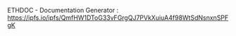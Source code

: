 ETHDOC - Documentation Generator : https://ipfs.io/ipfs/QmfHW1DToG33vFGrgQJ7PVkXuiuA4f98WtSdNsnxnSPFgK